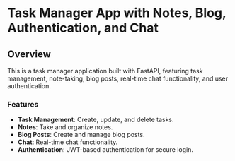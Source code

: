 # Task Manager App with Notes, Blog, Authentication, and Chat

## Overview
This is a task manager application built with FastAPI, featuring task management, note-taking, blog posts, real-time chat functionality, and user authentication.

### Features
- **Task Management**: Create, update, and delete tasks.
- **Notes**: Take and organize notes.
- **Blog Posts**: Create and manage blog posts.
- **Chat**: Real-time chat functionality.
- **Authentication**: JWT-based authentication for secure login.


